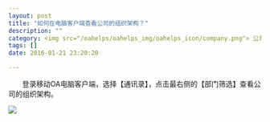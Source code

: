 ```yaml
---
layout: post
title: "如何在电脑客户端查看公司的组织架构？"
description: ""
category: <img src="/oahelps/oahelps_img/oahelps_icon/company.png"> 公司及成员管理
tags: []
date: 2016-01-21 23:20:20

---
```

&#160; &#160; &#160; &#160;登录移动OA电脑客户端，选择【通讯录】，点击最右侧的【部门筛选】查看公司的组织架构。

![](../../../../../../../../oahelps_img/jiagou.png)
